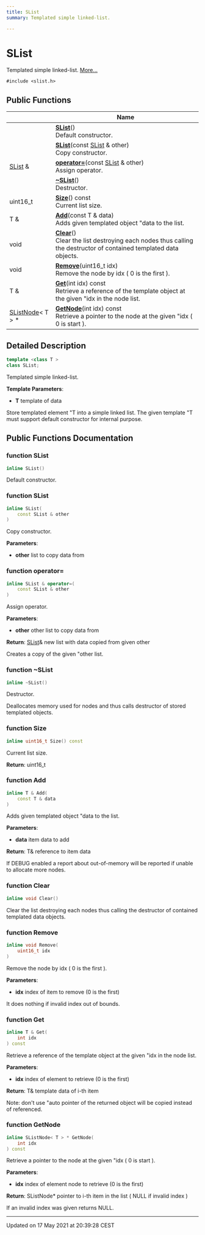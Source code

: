 ```yaml
---
title: SList
summary: Templated simple linked-list.  

---
```


# SList




Templated simple linked-list.  [More...](#detailed-description)


`#include <slist.h>`















## Public Functions

|                | Name           |
| -------------- | -------------- |
|  | **[SList](https://github.com/devel0/iot-utils/tree/main/data/api/Classes/class_s_list.md#function-slist)**() <br>Default constructor.  |
|  | **[SList](https://github.com/devel0/iot-utils/tree/main/data/api/Classes/class_s_list.md#function-slist)**(const [SList](https://github.com/devel0/iot-utils/tree/main/data/api/Classes/class_s_list.md) & other) <br>Copy constructor.  |
| [SList](https://github.com/devel0/iot-utils/tree/main/data/api/Classes/class_s_list.md) & | **[operator=](https://github.com/devel0/iot-utils/tree/main/data/api/Classes/class_s_list.md#function-operator=)**(const [SList](https://github.com/devel0/iot-utils/tree/main/data/api/Classes/class_s_list.md) & other) <br>Assign operator.  |
|  | **[~SList](https://github.com/devel0/iot-utils/tree/main/data/api/Classes/class_s_list.md#function-~slist)**() <br>Destructor.  |
| uint16_t | **[Size](https://github.com/devel0/iot-utils/tree/main/data/api/Classes/class_s_list.md#function-size)**() const <br>Current list size.  |
| T & | **[Add](https://github.com/devel0/iot-utils/tree/main/data/api/Classes/class_s_list.md#function-add)**(const T & data) <br>Adds given templated object "data to the list.  |
| void | **[Clear](https://github.com/devel0/iot-utils/tree/main/data/api/Classes/class_s_list.md#function-clear)**() <br>Clear the list destroying each nodes thus calling the destructor of contained templated data objects.  |
| void | **[Remove](https://github.com/devel0/iot-utils/tree/main/data/api/Classes/class_s_list.md#function-remove)**(uint16_t idx) <br>Remove the node by idx ( 0 is the first ).  |
| T & | **[Get](https://github.com/devel0/iot-utils/tree/main/data/api/Classes/class_s_list.md#function-get)**(int idx) const <br>Retrieve a reference of the template object at the given "idx in the node list.  |
| [SListNode](https://github.com/devel0/iot-utils/tree/main/data/api/Classes/class_s_list_node.md)< T > * | **[GetNode](https://github.com/devel0/iot-utils/tree/main/data/api/Classes/class_s_list.md#function-getnode)**(int idx) const <br>Retrieve a pointer to the node at the given "idx ( 0 is start ).  |











## Detailed Description

```cpp
template <class T >
class SList;
```

Templated simple linked-list. 




**Template Parameters**: 

  * **T** template of data 























Store templated element "T into a simple linked list. The given template "T must support default constructor for internal purpose.











## Public Functions Documentation

### function SList

```cpp
inline SList()
```

Default constructor. 




























### function SList

```cpp
inline SList(
    const SList & other
)
```

Copy constructor. 

**Parameters**: 

  * **other** list to copy data from 




























### function operator=

```cpp
inline SList & operator=(
    const SList & other
)
```

Assign operator. 

**Parameters**: 

  * **other** other list to copy data from 







**Return**: [SList](https://github.com/devel0/iot-utils/tree/main/data/api/Classes/class_s_list.md)& new list with data copied from given other 



















Creates a copy of the given "other list.


### function ~SList

```cpp
inline ~SList()
```

Destructor. 


























Deallocates memory used for nodes and thus calls destructor of stored templated objects. 


### function Size

```cpp
inline uint16_t Size() const
```

Current list size. 







**Return**: uint16_t 





















### function Add

```cpp
inline T & Add(
    const T & data
)
```

Adds given templated object "data to the list. 

**Parameters**: 

  * **data** item data to add 







**Return**: T& reference to item data 



















If DEBUG enabled a report about out-of-memory will be reported if unable to allocate more nodes.


### function Clear

```cpp
inline void Clear()
```

Clear the list destroying each nodes thus calling the destructor of contained templated data objects. 




























### function Remove

```cpp
inline void Remove(
    uint16_t idx
)
```

Remove the node by idx ( 0 is the first ). 

**Parameters**: 

  * **idx** index of item to remove (0 is the first) 


























It does nothing if invalid index out of bounds.


### function Get

```cpp
inline T & Get(
    int idx
) const
```

Retrieve a reference of the template object at the given "idx in the node list. 

**Parameters**: 

  * **idx** index of element to retrieve (0 is the first) 







**Return**: T& template data of i-th item 



















Note: don't use "auto pointer of the returned object will be copied instead of referenced.


### function GetNode

```cpp
inline SListNode< T > * GetNode(
    int idx
) const
```

Retrieve a pointer to the node at the given "idx ( 0 is start ). 

**Parameters**: 

  * **idx** index of element node to retrieve (0 is the first) 







**Return**: SListNode<T>* pointer to i-th item in the list ( NULL if invalid index ) 



















If an invalid index was given returns NULL.










-------------------------------

Updated on 17 May 2021 at 20:39:28 CEST